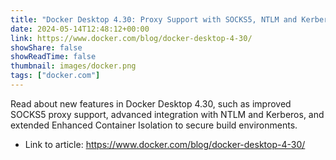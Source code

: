 ```yaml
---
title: "Docker Desktop 4.30: Proxy Support with SOCKS5, NTLM and Kerberos, ECI for Build Commands, Build View Features, and Docker Desktop on RHEL Beta"
date: 2024-05-14T12:48:12+00:00
link: https://www.docker.com/blog/docker-desktop-4-30/
showShare: false
showReadTime: false
thumbnail: images/docker.png
tags: ["docker.com"]
---
```

Read about new features in Docker Desktop 4.30, such as improved SOCKS5 proxy support, advanced integration with NTLM and Kerberos, and extended Enhanced Container Isolation to secure build environments.

- Link to article: https://www.docker.com/blog/docker-desktop-4-30/
